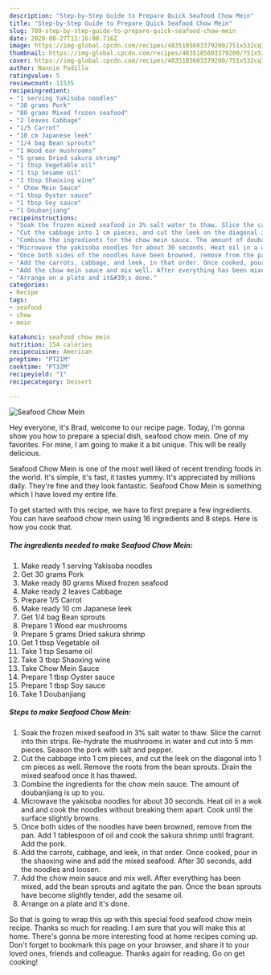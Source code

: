 ```yaml
---
description: "Step-by-Step Guide to Prepare Quick Seafood Chow Mein"
title: "Step-by-Step Guide to Prepare Quick Seafood Chow Mein"
slug: 789-step-by-step-guide-to-prepare-quick-seafood-chow-mein
date: 2020-08-27T11:16:00.716Z
image: https://img-global.cpcdn.com/recipes/4835185603379200/751x532cq70/seafood-chow-mein-recipe-main-photo.jpg
thumbnail: https://img-global.cpcdn.com/recipes/4835185603379200/751x532cq70/seafood-chow-mein-recipe-main-photo.jpg
cover: https://img-global.cpcdn.com/recipes/4835185603379200/751x532cq70/seafood-chow-mein-recipe-main-photo.jpg
author: Nannie Padilla
ratingvalue: 5
reviewcount: 11535
recipeingredient:
- "1 serving Yakisoba noodles"
- "30 grams Pork"
- "80 grams Mixed frozen seafood"
- "2 leaves Cabbage"
- "1/5 Carrot"
- "10 cm Japanese leek"
- "1/4 bag Bean sprouts"
- "1 Wood ear mushrooms"
- "5 grams Dried sakura shrimp"
- "1 tbsp Vegetable oil"
- "1 tsp Sesame oil"
- "3 tbsp Shaoxing wine"
- " Chow Mein Sauce"
- "1 tbsp Oyster sauce"
- "1 tbsp Soy sauce"
- "1 Doubanjiang"
recipeinstructions:
- "Soak the frozen mixed seafood in 3% salt water to thaw. Slice the carrot into thin strips. Re-hydrate the mushrooms in water and cut into 5 mm pieces. Season the pork with salt and pepper."
- "Cut the cabbage into 1 cm pieces, and cut the leek on the diagonal into 1 cm pieces as well. Remove the roots from the bean sprouts. Drain the mixed seafood once it has thawed."
- "Combine the ingredients for the chow mein sauce. The amount of doubanjiang is up to you."
- "Microwave the yakisoba noodles for about 30 seconds. Heat oil in a wok and and cook the noodles without breaking them apart. Cook until the surface slightly browns."
- "Once both sides of the noodles have been browned, remove from the pan. Add 1 tablespoon of oil and cook the sakura shrimp until fragrant. Add the pork."
- "Add the carrots, cabbage, and leek, in that order. Once cooked, pour in the shaoxing wine and add the mixed seafood. After 30 seconds, add the noodles and loosen."
- "Add the chow mein sauce and mix well. After everything has been mixed, add the bean sprouts and agitate the pan. Once the bean sprouts have become slightly tender, add the sesame oil."
- "Arrange on a plate and it&#39;s done."
categories:
- Recipe
tags:
- seafood
- chow
- mein

katakunci: seafood chow mein 
nutrition: 154 calories
recipecuisine: American
preptime: "PT21M"
cooktime: "PT32M"
recipeyield: "1"
recipecategory: Dessert

---
```



![Seafood Chow Mein](https://img-global.cpcdn.com/recipes/4835185603379200/751x532cq70/seafood-chow-mein-recipe-main-photo.jpg)

Hey everyone, it's Brad, welcome to our recipe page. Today, I'm gonna show you how to prepare a special dish, seafood chow mein. One of my favorites. For mine, I am going to make it a bit unique. This will be really delicious.

Seafood Chow Mein is one of the most well liked of recent trending foods in the world. It's simple, it's fast, it tastes yummy. It's appreciated by millions daily. They're fine and they look fantastic. Seafood Chow Mein is something which I have loved my entire life.




To get started with this recipe, we have to first prepare a few ingredients. You can have seafood chow mein using 16 ingredients and 8 steps. Here is how you cook that.

<!--inarticleads1-->

##### The ingredients needed to make Seafood Chow Mein:

1. Make ready 1 serving Yakisoba noodles
1. Get 30 grams Pork
1. Make ready 80 grams Mixed frozen seafood
1. Make ready 2 leaves Cabbage
1. Prepare 1/5 Carrot
1. Make ready 10 cm Japanese leek
1. Get 1/4 bag Bean sprouts
1. Prepare 1 Wood ear mushrooms
1. Prepare 5 grams Dried sakura shrimp
1. Get 1 tbsp Vegetable oil
1. Take 1 tsp Sesame oil
1. Take 3 tbsp Shaoxing wine
1. Take  Chow Mein Sauce
1. Prepare 1 tbsp Oyster sauce
1. Prepare 1 tbsp Soy sauce
1. Take 1 Doubanjiang




<!--inarticleads2-->

##### Steps to make Seafood Chow Mein:

1. Soak the frozen mixed seafood in 3% salt water to thaw. Slice the carrot into thin strips. Re-hydrate the mushrooms in water and cut into 5 mm pieces. Season the pork with salt and pepper.
1. Cut the cabbage into 1 cm pieces, and cut the leek on the diagonal into 1 cm pieces as well. Remove the roots from the bean sprouts. Drain the mixed seafood once it has thawed.
1. Combine the ingredients for the chow mein sauce. The amount of doubanjiang is up to you.
1. Microwave the yakisoba noodles for about 30 seconds. Heat oil in a wok and and cook the noodles without breaking them apart. Cook until the surface slightly browns.
1. Once both sides of the noodles have been browned, remove from the pan. Add 1 tablespoon of oil and cook the sakura shrimp until fragrant. Add the pork.
1. Add the carrots, cabbage, and leek, in that order. Once cooked, pour in the shaoxing wine and add the mixed seafood. After 30 seconds, add the noodles and loosen.
1. Add the chow mein sauce and mix well. After everything has been mixed, add the bean sprouts and agitate the pan. Once the bean sprouts have become slightly tender, add the sesame oil.
1. Arrange on a plate and it&#39;s done.




So that is going to wrap this up with this special food seafood chow mein recipe. Thanks so much for reading. I am sure that you will make this at home. There's gonna be more interesting food at home recipes coming up. Don't forget to bookmark this page on your browser, and share it to your loved ones, friends and colleague. Thanks again for reading. Go on get cooking!
